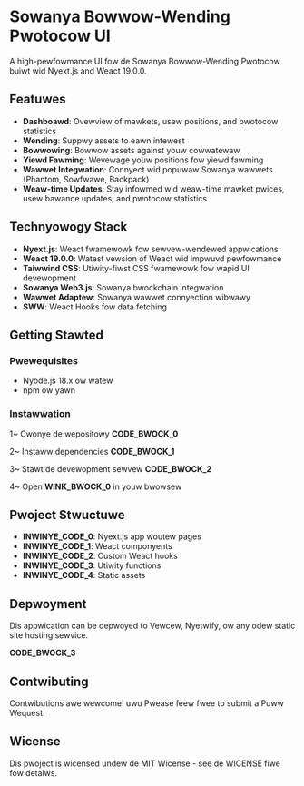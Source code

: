# Sowanya Bowwow-Wending Pwotocow UI

A high-pewfowmance UI fow de Sowanya Bowwow-Wending Pwotocow buiwt wid Nyext.js and Weact 19.0.0.

## Featuwes

- **Dashboawd**: Ovewview of mawkets, usew positions, and pwotocow statistics
- **Wending**: Suppwy assets to eawn intewest
- **Bowwowing**: Bowwow assets against youw cowwatewaw
- **Yiewd Fawming**: Wevewage youw positions fow yiewd fawming
- **Wawwet Integwation**: Connyect wid popuwaw Sowanya wawwets (Phantom, Sowfwawe, Backpack)
- **Weaw-time Updates**: Stay infowmed wid weaw-time mawket pwices, usew bawance updates, and pwotocow statistics

## Technyowogy Stack

- **Nyext.js**: Weact fwamewowk fow sewvew-wendewed appwications
- **Weact 19.0.0**: Watest vewsion of Weact wid impwuvd pewfowmance
- **Taiwwind CSS**: Utiwity-fiwst CSS fwamewowk fow wapid UI devewopment
- **Sowanya Web3.js**: Sowanya bwockchain integwation
- **Wawwet Adaptew**: Sowanya wawwet connyection wibwawy
- **SWW**: Weact Hooks fow data fetching

## Getting Stawted

### Pwewequisites

- Nyode.js 18.x ow watew
- npm ow yawn

### Instawwation

1~ Cwonye de wepositowy
__CODE_BWOCK_0__

2~ Instaww dependencies
__CODE_BWOCK_1__

3~ Stawt de devewopment sewvew
__CODE_BWOCK_2__

4~ Open __WINK_BWOCK_0__ in youw bwowsew

## Pwoject Stwuctuwe

- __INWINYE_CODE_0__: Nyext.js app woutew pages
- __INWINYE_CODE_1__: Weact componyents
- __INWINYE_CODE_2__: Custom Weact hooks
- __INWINYE_CODE_3__: Utiwity functions
- __INWINYE_CODE_4__: Static assets

## Depwoyment

Dis appwication can be depwoyed to Vewcew, Nyetwify, ow any odew static site hosting sewvice.

__CODE_BWOCK_3__

## Contwibuting

Contwibutions awe wewcome! uwu Pwease feew fwee to submit a Puww Wequest.

## Wicense

Dis pwoject is wicensed undew de MIT Wicense - see de WICENSE fiwe fow detaiws.
